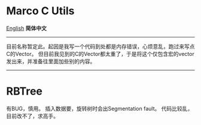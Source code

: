 # Marco C Utils
[English](README.md) **简体中文**
***
目前名称暂定此。起因是我写一个代码到处都是内存错误，心烦意乱，跑过来写点C的Vector。
但目前我见到的C的Vector都太重了，于是将这个仅包含宏的vector发出来，并准备往里面加些别的内容。
***

# RBTree
有BUG，慎用。
插入数据要，旋转树时会出Segmentation fault。
代码比较乱，目前改不了，求高手。
